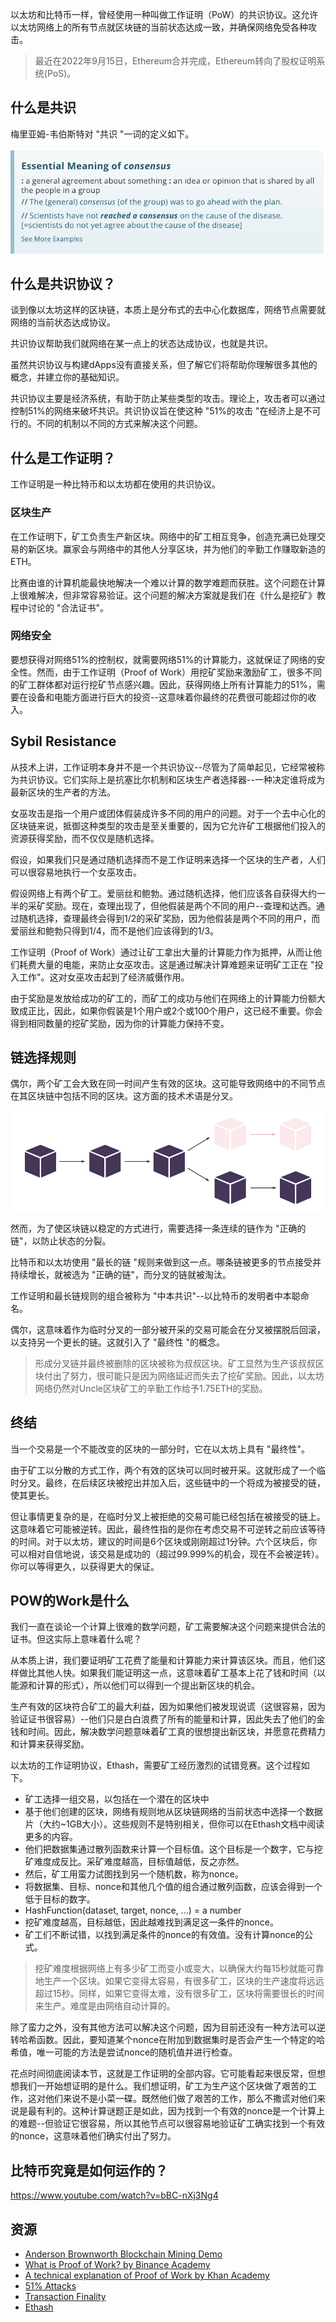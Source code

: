 以太坊和比特币一样，曾经使用一种叫做工作证明（PoW）的共识协议。这允许以太坊网络上的所有节点就区块链的当前状态达成一致，并确保网络免受各种攻击。

> 最近在2022年9月15日，Ethereum合并完成，Ethereum转向了股权证明系统(PoS)。

## 什么是共识

梅里亚姆-韦伯斯特对 "共识 "一词的定义如下。

![Image](./img/i70BQqF.png)

## 什么是共识协议？

谈到像以太坊这样的区块链，本质上是分布式的去中心化数据库，网络节点需要就网络的当前状态达成协议。

共识协议帮助我们就网络在某一点上的状态达成协议，也就是共识。

虽然共识协议与构建dApps没有直接关系，但了解它们将帮助你理解很多其他的概念，并建立你的基础知识。

共识协议主要是经济系统，有助于防止某些类型的攻击。理论上，攻击者可以通过控制51%的网络来破坏共识。共识协议旨在使这种 "51%的攻击 "在经济上是不可行的。不同的机制以不同的方式来解决这个问题。

## 什么是工作证明？

工作证明是一种比特币和以太坊都在使用的共识协议。

### 区块生产

在工作证明下，矿工负责生产新区块。网络中的矿工相互竞争，创造充满已处理交易的新区块。赢家会与网络中的其他人分享区块，并为他们的辛勤工作赚取新造的ETH。

比赛由谁的计算机能最快地解决一个难以计算的数学难题而获胜。这个问题在计算上很难解决，但非常容易验证。这个问题的解决方案就是我们在《什么是挖矿》教程中讨论的 "合法证书"。

### 网络安全

要想获得对网络51%的控制权，就需要网络51%的计算能力，这就保证了网络的安全性。然而，由于工作证明（Proof of Work）用挖矿奖励来激励矿工，很多不同的矿工群体都对运行挖矿节点感兴趣。因此，获得网络上所有计算能力的51%，需要在设备和电能方面进行巨大的投资--这意味着你最终的花费很可能超过你的收入。

## Sybil Resistance

从技术上讲，工作证明本身并不是一个共识协议--尽管为了简单起见，它经常被称为共识协议。它们实际上是抗塞比尔机制和区块生产者选择器--一种决定谁将成为最新区块的生产者的方法。

女巫攻击是指一个用户或团体假装成许多不同的用户的问题。对于一个去中心化的区块链来说，抵御这种类型的攻击是至关重要的，因为它允许矿工根据他们投入的资源获得奖励，而不仅仅是随机选择。

假设，如果我们只是通过随机选择而不是工作证明来选择一个区块的生产者，人们可以很容易地执行一个女巫攻击。

假设网络上有两个矿工。爱丽丝和鲍勃。通过随机选择，他们应该各自获得大约一半的采矿奖励。现在，查理出现了，但他假装是两个不同的用户--查理和达西。通过随机选择，查理最终会得到1/2的采矿奖励，因为他假装是两个不同的用户，而爱丽丝和鲍勃只得到1/4，而不是他们应该得到的1/3。

工作证明（Proof of Work）通过让矿工拿出大量的计算能力作为抵押，从而让他们耗费大量的电能，来防止女巫攻击。这是通过解决计算难题来证明矿工正在 "投入工作"。这对女巫攻击起到了经济威慑作用。

由于奖励是发放给成功的矿工的，而矿工的成功与他们在网络上的计算能力份额大致成正比，因此，如果你假装是1个用户或2个或100个用户，这已经不重要。你会得到相同数量的挖矿奖励，因为你的计算能力保持不变。

## 链选择规则

偶尔，两个矿工会大致在同一时间产生有效的区块。这可能导致网络中的不同节点在其区块链中包括不同的区块。这方面的技术术语是分叉。

![Image](./img/Types-Of-Forks-In-Blockchain-Network.png)

然而，为了使区块链以稳定的方式进行，需要选择一条连续的链作为 "正确的链"，以防止状态的分裂。

比特币和以太坊使用 "最长的链 "规则来做到这一点。哪条链被更多的节点接受并持续增长，就被选为 "正确的链"，而分叉的链就被淘汰。

工作证明和最长链规则的组合被称为 "中本共识"--以比特币的发明者中本聪命名。

偶尔，这意味着作为临时分叉的一部分被开采的交易可能会在分叉被摆脱后回滚，以支持另一个更长的链。这就引入了 "最终性 "的概念。

> 形成分叉链并最终被删除的区块被称为叔叔区块。矿工显然为生产该叔叔区块付出了努力，很可能只是因为网络延迟而失去了挖矿奖励。因此，以太坊网络仍然对Uncle区块矿工的辛勤工作给予1.75ETH的奖励。



## 终结

当一个交易是一个不能改变的区块的一部分时，它在以太坊上具有 "最终性"。

由于矿工以分散的方式工作，两个有效的区块可以同时被开采。这就形成了一个临时分叉。最终，在后续区块被挖出并加入后，这些链中的一个将成为被接受的链，使其更长。

但让事情更复杂的是，在临时分叉上被拒绝的交易可能已经包括在被接受的链上。这意味着它可能被逆转。因此，最终性指的是你在考虑交易不可逆转之前应该等待的时间。对于以太坊，建议的时间是6个区块或刚刚超过1分钟。六个区块后，你可以相对自信地说，该交易是成功的（超过99.999%的机会，现在不会被逆转）。你可以等得更久，以获得更大的保证。



## POW的Work是什么

我们一直在谈论一个计算上很难的数学问题，矿工需要解决这个问题来提供合法的证书。但这实际上意味着什么呢？

从本质上讲，我们要证明矿工花费了能量和计算能力来计算该区块。而且，他们这样做比其他人快。如果我们能证明这一点，这意味着矿工基本上花了钱和时间（以能源和计算的形式），所以他们可以得到一个提出新区块的机会。

生产有效的区块符合矿工的最大利益，因为如果他们被发现说谎（这很容易，因为验证证书很容易）--他们只是白白浪费了所有的能量和计算，因此失去了他们的金钱和时间。因此，解决数学问题意味着矿工真的很想提出新区块，并愿意花费精力和计算来获得奖励。

以太坊的工作证明协议，Ethash，需要矿工经历激烈的试错竞赛。这个过程如下。

- 矿工选择一组交易，以包括在一个潜在的区块中
- 基于他们创建的区块，网络有规则地从区块链网络的当前状态中选择一个数据片（大约~1GB大小）。这些规则不是特别相关，但你可以在Ethash文档中阅读更多的内容。
- 他们把数据集通过散列函数来计算一个目标值。这个目标是一个数字，它与挖矿难度成反比。采矿难度越高，目标值越低，反之亦然。
- 然后，矿工用蛮力试图找到另一个随机数，称为nonce。
- 将数据集、目标、nonce和其他几个值的组合通过散列函数，应该会得到一个低于目标的数字。
- HashFunction(dataset, target, nonce, ...) = a number
- 挖矿难度越高，目标越低，因此越难找到满足这一条件的nonce。
- 矿工们不断试错，以找到满足条件的nonce的有效值。没有计算nonce的公式。

> 挖矿难度根据网络上有多少矿工而变小或变大，以确保大约每15秒就能可靠地生产一个区块。如果它变得太容易，有很多矿工，区块的生产速度将远远超过15秒。同样，如果它变得太难，没有很多矿工，区块将需要很长的时间来生产。难度是由网络自动计算的。

除了蛮力之外，没有其他方法可以解决这个问题，因为目前还没有一种方法可以逆转哈希函数。因此，要知道某个nonce在附加到数据集时是否会产生一个特定的哈希值，唯一可能的方法是尝试nonce的随机值并进行检查。

花点时间彻底阅读本节，这就是工作证明的全部内容。它可能看起来很反常，但想想我们一开始想证明的是什么。我们想证明，矿工为生产这个区块做了艰苦的工作，这对他们来说不是小菜一碟。既然他们做了艰苦的工作，那么不撒谎对他们来说是最有利的。这种计算谜题正是如此，因为找到一个有效的nonce是一个计算上的难题--但验证它很容易，所以其他节点可以很容易地验证矿工确实找到一个有效的nonce，这意味着他们确实付出了努力。

## 比特币究竟是如何运作的？

https://www.youtube.com/watch?v=bBC-nXj3Ng4

## 资源

- [Anderson Brownworth Blockchain Mining Demo](https://andersbrownworth.com/blockchain)
- [What is Proof of Work? by Binance Academy](https://www.youtube.com/watch?v=3EUAcxhuoU4)
- [A technical explanation of Proof of Work by Khan Academy](https://www.youtube.com/watch?v=9V1bipPkCTU)
- [51% Attacks](https://en.bitcoin.it/wiki/Majority_attack)
- [Transaction Finality](https://blog.ethereum.org/2016/05/09/on-settlement-finality/)
- [Ethash](https://ethereum.org/en/developers/docs/consensus-mechanisms/pow/mining-algorithms/ethash/)